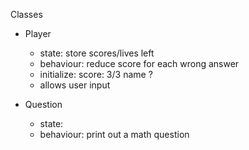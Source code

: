 Classes
- Player
  - state: store scores/lives left
  - behaviour: reduce score for each wrong answer
  - initialize: score: 3/3
                name ?
  - allows user input


- Question
  - state: 
  - behaviour: print out a math question
